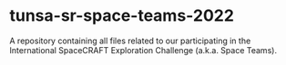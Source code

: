 # tunsa-sr-space-teams-2022
A repository containing all files related to our participating in the International SpaceCRAFT Exploration Challenge (a.k.a. Space Teams).
